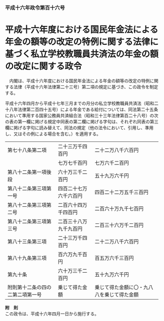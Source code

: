 ### 平成十六年政令第百十六号  
# 平成十六年度における国民年金法による年金の額等の改定の特例に関する法律に基づく私立学校教職員共済法の年金の額の改定に関する政令  
　内閣は、平成十六年度における国民年金法による年金の額等の改定の特例に関する法律（平成十六年法律第二十三号）第二項の規定に基づき、この政令を制定する。  
  
平成十六年四月から平成十七年三月までの月分の私立学校教職員共済法（昭和二十八年法律第二百四十五号）による年金である給付については、同法第二十五条において準用する国家公務員共済組合法（昭和三十三年法律第百二十八号）の次の表の第一欄に掲げる規定中同表の第二欄に掲げる字句は、それぞれ同表の第三欄に掲げる字句に読み替えて、同法の規定（他の法令において、引用し、準用し、又はその例による場合を含む。）を適用する。  

||||  
| --- | --- | --- |  
|第七十八条第二項|二十三万千四百円|二十二万八千六百円|  
||七万七千百円|七万六千二百円|  
|第八十二条第一項後段|六十万三千二百円|五十九万六千円|  
|第八十二条第三項第一号|四百二十七万六千六百円|四百二十二万五千三百円|  
|第八十二条第三項第二号|二百六十四万千四百円|二百六十万九千七百円|  
|第八十二条第三項第三号|二百三十八万九千九百円|二百三十六万千二百円|  
|第八十三条第三項|二十三万千四百円|二十二万八千六百円|  
|第八十九条第三項|百六万九千百円|百五万六千三百円|  
|第九十条|六十万三千二百円|五十九万六千円|  
|附則第十二条の四の二第二項第一号|乗じて得た金額|乗じて得た金額に〇・九八八を乗じて得た金額|  
  
  
**附　則**  
この政令は、平成十六年四月一日から施行する。  
  
